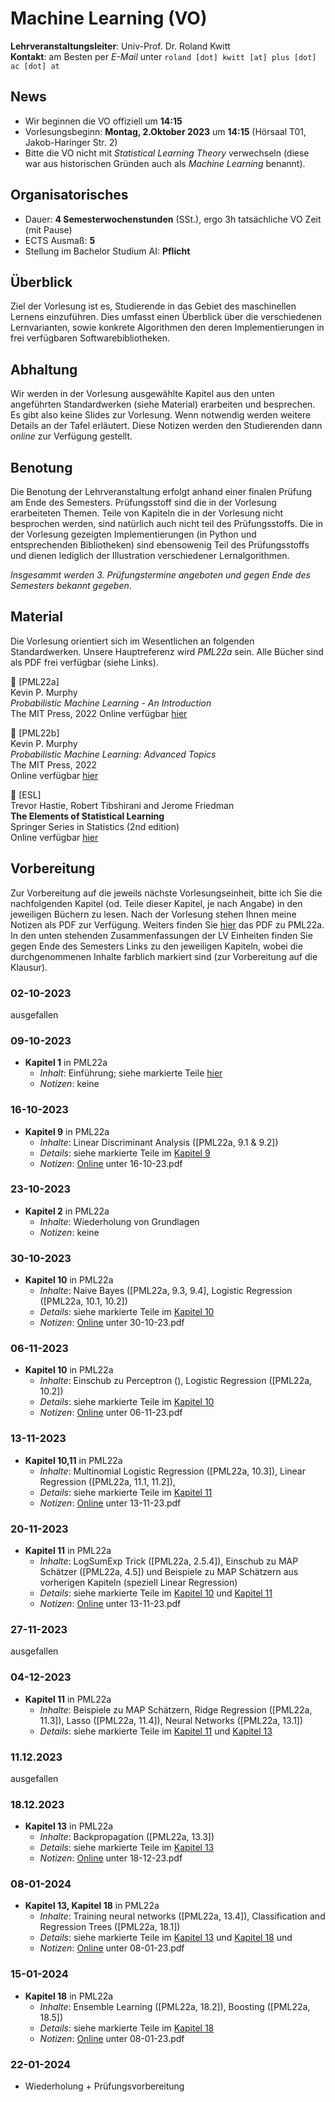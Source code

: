 # Machine Learning (VO)

**Lehrveranstaltungsleiter**: Univ-Prof. Dr. Roland Kwitt    
**Kontakt**: am Besten per *E-Mail* unter `roland [dot] kwitt [at] plus [dot] ac [dot] at`


## News

- Wir beginnen die VO offiziell um **14:15**
- Vorlesungsbeginn: **Montag, 2.Oktober 2023** um **14:15** (Hörsaal T01, Jakob-Haringer Str. 2)
- Bitte die VO nicht mit *Statistical Learning Theory* verwechseln (diese war aus historischen Gründen auch als *Machine Learning* benannt).

## Organisatorisches

- Dauer: **4 Semesterwochenstunden** (SSt.), ergo 3h tatsächliche VO Zeit (mit Pause)
- ECTS Ausmaß: **5**
- Stellung im Bachelor Studium AI: **Pflicht**

## Überblick

Ziel der Vorlesung ist es, Studierende in das Gebiet des maschinellen Lernens einzuführen. Dies umfasst einen Überblick über die verschiedenen Lernvarianten, sowie konkrete Algorithmen den deren Implementierungen in frei verfügbaren Softwarebibliotheken.

## Abhaltung

Wir werden in der Vorlesung ausgewählte Kapitel aus den unten angeführten 
Standardwerken (siehe Material) erarbeiten und besprechen. Es gibt also keine Slides zur Vorlesung. Wenn notwendig werden weitere Details an der Tafel erläutert. Diese Notizen werden den Studierenden dann *online* zur Verfügung gestellt. 

## Benotung

Die Benotung der Lehrveranstaltung erfolgt anhand einer finalen Prüfung am Ende des Semesters. Prüfungsstoff sind die in der Vorlesung erarbeiteten 
Themen. Teile von Kapiteln die in der Vorlesung nicht besprochen werden, sind natürlich auch nicht teil des Prüfungsstoffs. Die in der Vorlesung gezeigten Implementierungen (in Python und entsprechenden Bibliotheken) sind ebensowenig Teil des Prüfungsstoffs und dienen lediglich der Illustration verschiedener Lernalgorithmen.  

*Insgesammt werden 3. Prüfungstermine angeboten und gegen Ende des Semesters bekannt gegeben*.

## Material

Die Vorlesung orientiert sich im Wesentlichen an folgenden Standardwerken. Unsere Hauptreferenz wird *PML22a* sein. Alle Bücher sind als PDF frei verfügbar (siehe Links).

&#128216; [PML22a]    
Kevin P. Murphy     
*Probabilistic Machine Learning - An Introduction*     
The MIT Press, 2022 
Online verfügbar [hier](https://probml.github.io/pml-book/book1.html)

&#128216; [PML22b]    
Kevin P. Murphy     
*Probabilistic Machine Learning: Advanced Topics*     
The MIT Press, 2022        
Online verfügbar [hier](https://probml.github.io/pml-book/book2.html)

&#128216; [ESL]    
Trevor Hastie, Robert Tibshirani and Jerome Friedman     
**The Elements of Statistical Learning**    
Springer Series in Statistics (2nd edition)    
Online verfügbar [hier](https://hastie.su.domains/Papers/ESLII.pdf)

## Vorbereitung

Zur Vorbereitung auf die jeweils nächste Vorlesungseinheit, bitte ich Sie 
die nachfolgenden Kapitel (od. Teile dieser Kapitel, je nach Angabe) in den jeweiligen Büchern zu lesen. Nach der Vorlesung stehen Ihnen meine Notizen als PDF zur Verfügung. 
Weiters finden Sie [hier](https://drive.google.com/file/d/1Xj_4w2fgzvKFLAFQ7IkdoJQwkhe7Ocyz/view?usp=drive_link) das PDF zu PML22a. In den unten stehenden Zusammenfassungen der LV Einheiten finden Sie gegen Ende des Semesters Links zu den jeweiligen Kapiteln, wobei die durchgenommenen Inhalte farblich markiert sind (zur Vorbereitung auf die Klausur).

### 02-10-2023

ausgefallen

### 09-10-2023
- **Kapitel 1** in PML22a     
    - *Inhalt*: Einführung; siehe markierte Teile [hier]([https://drive.google.com/file/d/19Iw8Md_X-_hnWZZLhDCk4hYfI4OFuzTI/view?usp=drive_link](https://drive.google.com/file/d/19Iw8Md_X-_hnWZZLhDCk4hYfI4OFuzTI/view?usp=sharing))
    - *Notizen*: keine

### 16-10-2023
- **Kapitel 9** in PML22a     
    - *Inhalte*: Linear Discriminant Analysis ([PML22a, 9.1 & 9.2])     
    - *Details*: siehe markierte Teile im [Kapitel 9](https://drive.google.com/file/d/1GsdW3L49ku04t1vZ3t9JGQiMQGsgBdtX/view?usp=sharing)
    - *Notizen*: [Online](https://drive.google.com/drive/folders/15svjMaN2Jx8Qer4yTKVOA6PZWTDiAmUQ?usp=sharing) unter 16-10-23.pdf

### 23-10-2023
- **Kapitel 2** in PML22a     
    - *Inhalte*: Wiederholung von Grundlagen
    - *Notizen*: keine

### 30-10-2023
- **Kapitel 10** in PML22a     
    - *Inhalte*: Naive Bayes ([PML22a, 9.3, 9.4], Logistic Regression ([PML22a, 10.1, 10.2])
    - *Details*: siehe markierte Teile im [Kapitel 10]() 
    - *Notizen*: [Online](https://drive.google.com/drive/folders/15svjMaN2Jx8Qer4yTKVOA6PZWTDiAmUQ?usp=sharing) unter 30-10-23.pdf

### 06-11-2023
- **Kapitel 10** in PML22a     
    - *Inhalte*: Einschub zu Perceptron (), Logistic Regression ([PML22a, 10.2]) 
    - *Details*: siehe markierte Teile im [Kapitel 10](https://drive.google.com/file/d/1A2xlwgSogJ-NpTD0SkeZr9M8bvAPvkbz/view?usp=sharing) 
    - *Notizen*: [Online](https://drive.google.com/drive/folders/15svjMaN2Jx8Qer4yTKVOA6PZWTDiAmUQ?usp=sharing) unter 06-11-23.pdf

### 13-11-2023
- **Kapitel 10,11** in PML22a     
    - *Inhalte*: Multinomial Logistic Regression ([PML22a, 10.3]), Linear Regression ([PML22a, 11.1, 11.2]),
    - *Details*: siehe markierte Teile im [Kapitel 11](https://drive.google.com/file/d/1wtq8w6gXn5OBu5o4Kyz5PWNbtqLicCee/view?usp=sharing)
    - *Notizen*: [Online](https://drive.google.com/drive/folders/15svjMaN2Jx8Qer4yTKVOA6PZWTDiAmUQ?usp=sharing) unter 13-11-23.pdf

### 20-11-2023	
- **Kapitel 11** in	PML22a
    - *Inhalte*:  LogSumExp Trick ([PML22a, 2.5.4]), Einschub zu MAP Schätzer ([PML22a, 4.5]) und Beispiele zu MAP Schätzern aus vorherigen Kapiteln (speziell Linear Regression)
    - *Details*: siehe markierte Teile im [Kapitel 10](https://drive.google.com/file/d/1A2xlwgSogJ-NpTD0SkeZr9M8bvAPvkbz/view?usp=sharing) und [Kapitel 11](https://drive.google.com/file/d/1wtq8w6gXn5OBu5o4Kyz5PWNbtqLicCee/view?usp=sharing)
    - *Notizen*: [Online](https://drive.google.com/drive/folders/15svjMaN2Jx8Qer4yTKVOA6PZWTDiAmUQ?usp=sharing) unter 13-11-23.pdf 

### 27-11-2023	

ausgefallen

### 04-12-2023
- **Kapitel 11** in	PML22a
    - *Inhalte*:  Beispiele zu MAP Schätzern, Ridge Regression ([PML22a, 11.3]), Lasso ([PML22a, 11.4]), Neural Networks ([PML22a, 13.1])
    - *Details*: siehe markierte Teile im [Kapitel 11](https://drive.google.com/file/d/1wtq8w6gXn5OBu5o4Kyz5PWNbtqLicCee/view?usp=sharing) und [Kapitel 13](https://drive.google.com/file/d/1K3bqR5HDW9sonuXzV2N9e3S008j_afmK/view?usp=sharing)

### 11.12.2023
ausgefallen

### 18.12.2023

- **Kapitel 13** in	PML22a
    - *Inhalte*: Backpropagation ([PML22a, 13.3])
    - *Details*: siehe markierte Teile im [Kapitel 13](https://drive.google.com/file/d/1K3bqR5HDW9sonuXzV2N9e3S008j_afmK/view?usp=sharing) 
    - *Notizen*: [Online](https://drive.google.com/drive/folders/15svjMaN2Jx8Qer4yTKVOA6PZWTDiAmUQ?usp=sharing) unter 18-12-23.pdf 

### 08-01-2024

- **Kapitel 13, Kapitel 18** in	PML22a
    - *Inhalte*:  Training neural networks ([PML22a, 13.4]), Classification and Regression Trees ([PML22a, 18.1])
    - *Details*: siehe markierte Teile im [Kapitel 13](https://drive.google.com/file/d/1K3bqR5HDW9sonuXzV2N9e3S008j_afmK/view?usp=sharing) und [Kapitel 18](https://drive.google.com/file/d/1jUxGFkpjMoTVtlY6GT9o10kKYEcCUJWa/view?usp=sharing) und  
    - *Notizen*: [Online](https://drive.google.com/drive/folders/15svjMaN2Jx8Qer4yTKVOA6PZWTDiAmUQ?usp=sharing) unter 08-01-23.pdf 

### 15-01-2024

- **Kapitel 18** in	PML22a
    - *Inhalte*: Ensemble Learning ([PML22a, 18.2]), Boosting ([PML22a, 18.5]) 
    - *Details*: siehe markierte Teile im [Kapitel 18](https://drive.google.com/file/d/1jUxGFkpjMoTVtlY6GT9o10kKYEcCUJWa/view?usp=sharing) 
    - *Notizen*: [Online](https://drive.google.com/drive/folders/15svjMaN2Jx8Qer4yTKVOA6PZWTDiAmUQ?usp=sharing) unter 08-01-23.pdf 


### 22-01-2024

- Wiederholung + Prüfungsvorbereitung
